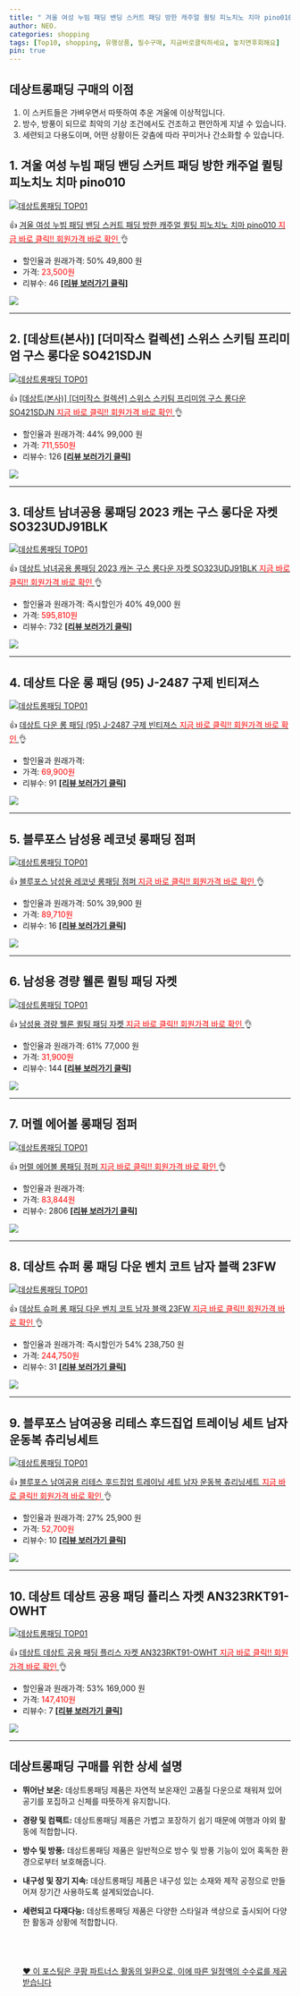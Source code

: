```yaml
---
title: " 겨울 여성 누빔 패딩 밴딩 스커트 패딩 방한 캐주얼 퀼팅 피노치노 치마 pino010  가격 최저가 할인가 데상트롱패딩 최저가 추천 제품 비교"
author: NEO.
categories: shopping
tags: [Top10, shopping, 유행상품, 필수구매, 지금바로클릭하세요, 놓치면후회해요]
pin: true
---
```

## 데상트롱패딩 구매의 이점
1. 이 스커트들은 가벼우면서 따뜻하여 추운 겨울에 이상적입니다.
2. 방수, 방풍이 되므로 최악의 기상 조건에서도 건조하고 편안하게 지낼 수 있습니다.
3. 세련되고 다용도이며, 어떤 상황이든 갖춤에 따라 꾸미거나 간소화할 수 있습니다.

   

## 1.  겨울 여성 누빔 패딩 밴딩 스커트 패딩 방한 캐주얼 퀼팅 피노치노 치마 pino010 

[![데상트롱패딩 TOP01](https://thumbnail10.coupangcdn.com/thumbnails/remote/490x490ex/image/vendor_inventory/b99f/d2320ef64d600795f879f26dee11576a7a74dfaf277bad5e331d3161acbd.jpg)](https://link.coupang.com/re/AFFSDP?lptag=AF3617701&subid=GithubCoopas&pageKey=7853957557&traceid=V0-153&itemId=21414699587&vendorItemId=88470990183)


👍 [ 겨울 여성 누빔 패딩 밴딩 스커트 패딩 방한 캐주얼 퀼팅 피노치노 치마 pino010  <font color=red> 지금 바로 클릭!! 회원가격 바로 확인 </font> ](https://link.coupang.com/re/AFFSDP?lptag=AF3617701&subid=GithubCoopas&pageKey=7853957557&traceid=V0-153&itemId=21414699587&vendorItemId=88470990183) 👌 


- 할인율과 원래가격: 50%  49,800   원
- 가격: <span style='color:red'>23,500원</span>
- 리뷰수: 46  [**[리뷰 보러가기 클릭]**](https://link.coupang.com/re/AFFSDP?lptag=AF3617701&subid=GithubCoopas&pageKey=7853957557&traceid=V0-153&itemId=21414699587&vendorItemId=88470990183)

[![](/discount_price.png)](https://link.coupang.com/re/AFFSDP?lptag=AF3617701&subid=GithubCoopas&pageKey=7853957557&traceid=V0-153&itemId=21414699587&vendorItemId=88470990183)

---


   

## 2.  [데상트(본사)] [더미작스 컬렉션] 스위스 스키팀 프리미엄 구스 롱다운 SO421SDJN 

[![데상트롱패딩 TOP01](https://thumbnail9.coupangcdn.com/thumbnails/remote/490x490ex/image/vendor_inventory/66b0/aa9b1a940bc4968289aaa2418ca90fd9ca03d81e504f65ee70002492859a.jpg)](https://link.coupang.com/re/AFFSDP?lptag=AF3617701&subid=GithubCoopas&pageKey=7679468552&traceid=V0-153&itemId=20507891795&vendorItemId=87585787683)


👍 [ [데상트(본사)] [더미작스 컬렉션] 스위스 스키팀 프리미엄 구스 롱다운 SO421SDJN  <font color=red> 지금 바로 클릭!! 회원가격 바로 확인 </font> ](https://link.coupang.com/re/AFFSDP?lptag=AF3617701&subid=GithubCoopas&pageKey=7679468552&traceid=V0-153&itemId=20507891795&vendorItemId=87585787683) 👌 


- 할인율과 원래가격: 44%  99,000   원
- 가격: <span style='color:red'>711,550원</span>
- 리뷰수: 126  [**[리뷰 보러가기 클릭]**](https://link.coupang.com/re/AFFSDP?lptag=AF3617701&subid=GithubCoopas&pageKey=7679468552&traceid=V0-153&itemId=20507891795&vendorItemId=87585787683)

[![](/discount_price.png)](https://link.coupang.com/re/AFFSDP?lptag=AF3617701&subid=GithubCoopas&pageKey=7679468552&traceid=V0-153&itemId=20507891795&vendorItemId=87585787683)

---


   

## 3.  데상트 남녀공용 롱패딩 2023 캐논 구스 롱다운 자켓 SO323UDJ91BLK 

[![데상트롱패딩 TOP01](https://thumbnail8.coupangcdn.com/thumbnails/remote/490x490ex/image/vendor_inventory/80c7/fdeecee697fb59794a863c6c4de07809fe4a4f4a161cac07d6773c59be82.jpg)](https://link.coupang.com/re/AFFSDP?lptag=AF3617701&subid=GithubCoopas&pageKey=7859885864&traceid=V0-153&itemId=21446123648&vendorItemId=88500710658)


👍 [ 데상트 남녀공용 롱패딩 2023 캐논 구스 롱다운 자켓 SO323UDJ91BLK  <font color=red> 지금 바로 클릭!! 회원가격 바로 확인 </font> ](https://link.coupang.com/re/AFFSDP?lptag=AF3617701&subid=GithubCoopas&pageKey=7859885864&traceid=V0-153&itemId=21446123648&vendorItemId=88500710658) 👌 


- 할인율과 원래가격: 즉시할인가 40%  49,000   원
- 가격: <span style='color:red'>595,810원</span>
- 리뷰수: 732  [**[리뷰 보러가기 클릭]**](https://link.coupang.com/re/AFFSDP?lptag=AF3617701&subid=GithubCoopas&pageKey=7859885864&traceid=V0-153&itemId=21446123648&vendorItemId=88500710658)

[![](/discount_price.png)](https://link.coupang.com/re/AFFSDP?lptag=AF3617701&subid=GithubCoopas&pageKey=7859885864&traceid=V0-153&itemId=21446123648&vendorItemId=88500710658)

---


   

## 4.  데상트 다운 롱 패딩 (95) J-2487 구제 빈티져스 

[![데상트롱패딩 TOP01](https://thumbnail7.coupangcdn.com/thumbnails/remote/490x490ex/image/vendor_inventory/f521/f8029ed4697e8baf6ab36ed66766b3259ea271454431046452e5c11e3ec6.jpg)](https://link.coupang.com/re/AFFSDP?lptag=AF3617701&subid=GithubCoopas&pageKey=7870245188&traceid=V0-153&itemId=21497963760&vendorItemId=88551682881)


👍 [ 데상트 다운 롱 패딩 (95) J-2487 구제 빈티져스  <font color=red> 지금 바로 클릭!! 회원가격 바로 확인 </font> ](https://link.coupang.com/re/AFFSDP?lptag=AF3617701&subid=GithubCoopas&pageKey=7870245188&traceid=V0-153&itemId=21497963760&vendorItemId=88551682881) 👌 


- 할인율과 원래가격: 
- 가격: <span style='color:red'>69,900원</span>
- 리뷰수: 91  [**[리뷰 보러가기 클릭]**](https://link.coupang.com/re/AFFSDP?lptag=AF3617701&subid=GithubCoopas&pageKey=7870245188&traceid=V0-153&itemId=21497963760&vendorItemId=88551682881)

[![](/discount_price.png)](https://link.coupang.com/re/AFFSDP?lptag=AF3617701&subid=GithubCoopas&pageKey=7870245188&traceid=V0-153&itemId=21497963760&vendorItemId=88551682881)

---


   

## 5.  블루포스 남성용 레코넛 롱패딩 점퍼 

[![데상트롱패딩 TOP01](https://thumbnail6.coupangcdn.com/thumbnails/remote/490x490ex/image/vendor_inventory/ed72/9099a82ae2cca7b1c0a091c429bef8a6b249718b46af49b2679a863f041e.jpg)](https://link.coupang.com/re/AFFSDP?lptag=AF3617701&subid=GithubCoopas&pageKey=6897228816&traceid=V0-153&itemId=16577024541&vendorItemId=87149192569)


👍 [ 블루포스 남성용 레코넛 롱패딩 점퍼  <font color=red> 지금 바로 클릭!! 회원가격 바로 확인 </font> ](https://link.coupang.com/re/AFFSDP?lptag=AF3617701&subid=GithubCoopas&pageKey=6897228816&traceid=V0-153&itemId=16577024541&vendorItemId=87149192569) 👌 


- 할인율과 원래가격: 50%  39,900   원
- 가격: <span style='color:red'>89,710원</span>
- 리뷰수: 16  [**[리뷰 보러가기 클릭]**](https://link.coupang.com/re/AFFSDP?lptag=AF3617701&subid=GithubCoopas&pageKey=6897228816&traceid=V0-153&itemId=16577024541&vendorItemId=87149192569)

[![](/discount_price.png)](https://link.coupang.com/re/AFFSDP?lptag=AF3617701&subid=GithubCoopas&pageKey=6897228816&traceid=V0-153&itemId=16577024541&vendorItemId=87149192569)

---


   

## 6.  남성용 경량 웰론 퀼팅 패딩 자켓 

[![데상트롱패딩 TOP01](https://thumbnail8.coupangcdn.com/thumbnails/remote/490x490ex/image/vendor_inventory/68ca/8a8bd4b0a429e0dffed63de7cb13704348598a8b484c95931d661ea8272f.jpg)](https://link.coupang.com/re/AFFSDP?lptag=AF3617701&subid=GithubCoopas&pageKey=7634511941&traceid=V0-153&itemId=20270012090&vendorItemId=87487822956)


👍 [ 남성용 경량 웰론 퀼팅 패딩 자켓  <font color=red> 지금 바로 클릭!! 회원가격 바로 확인 </font> ](https://link.coupang.com/re/AFFSDP?lptag=AF3617701&subid=GithubCoopas&pageKey=7634511941&traceid=V0-153&itemId=20270012090&vendorItemId=87487822956) 👌 


- 할인율과 원래가격: 61%  77,000   원
- 가격: <span style='color:red'>31,900원</span>
- 리뷰수: 144  [**[리뷰 보러가기 클릭]**](https://link.coupang.com/re/AFFSDP?lptag=AF3617701&subid=GithubCoopas&pageKey=7634511941&traceid=V0-153&itemId=20270012090&vendorItemId=87487822956)

[![](/discount_price.png)](https://link.coupang.com/re/AFFSDP?lptag=AF3617701&subid=GithubCoopas&pageKey=7634511941&traceid=V0-153&itemId=20270012090&vendorItemId=87487822956)

---


   

## 7.  머렐 에어볼 롱패딩 점퍼 

[![데상트롱패딩 TOP01](https://thumbnail10.coupangcdn.com/thumbnails/remote/490x490ex/image/rs_quotation_api/t54w9bf9/5f0f01a73aef4997b4d63f4f519d2b2d.jpg)](https://link.coupang.com/re/AFFSDP?lptag=AF3617701&subid=GithubCoopas&pageKey=6612354353&traceid=V0-153&itemId=14999558688&vendorItemId=87029905630)


👍 [ 머렐 에어볼 롱패딩 점퍼  <font color=red> 지금 바로 클릭!! 회원가격 바로 확인 </font> ](https://link.coupang.com/re/AFFSDP?lptag=AF3617701&subid=GithubCoopas&pageKey=6612354353&traceid=V0-153&itemId=14999558688&vendorItemId=87029905630) 👌 


- 할인율과 원래가격: 
- 가격: <span style='color:red'>83,844원</span>
- 리뷰수: 2806  [**[리뷰 보러가기 클릭]**](https://link.coupang.com/re/AFFSDP?lptag=AF3617701&subid=GithubCoopas&pageKey=6612354353&traceid=V0-153&itemId=14999558688&vendorItemId=87029905630)

[![](/discount_price.png)](https://link.coupang.com/re/AFFSDP?lptag=AF3617701&subid=GithubCoopas&pageKey=6612354353&traceid=V0-153&itemId=14999558688&vendorItemId=87029905630)

---


   

## 8.  데상트 슈퍼 롱 패딩 다운 벤치 코트 남자 블랙 23FW 

[![데상트롱패딩 TOP01](https://thumbnail7.coupangcdn.com/thumbnails/remote/490x490ex/image/vendor_inventory/202e/3d12cca90d4028ba625be004eab73d69ed596190bef4f47607bafab94a9a.jpg)](https://link.coupang.com/re/AFFSDP?lptag=AF3617701&subid=GithubCoopas&pageKey=7760810322&traceid=V0-153&itemId=20928167546&vendorItemId=87994925951)


👍 [ 데상트 슈퍼 롱 패딩 다운 벤치 코트 남자 블랙 23FW  <font color=red> 지금 바로 클릭!! 회원가격 바로 확인 </font> ](https://link.coupang.com/re/AFFSDP?lptag=AF3617701&subid=GithubCoopas&pageKey=7760810322&traceid=V0-153&itemId=20928167546&vendorItemId=87994925951) 👌 


- 할인율과 원래가격: 즉시할인가 54%  238,750   원
- 가격: <span style='color:red'>244,750원</span>
- 리뷰수: 31  [**[리뷰 보러가기 클릭]**](https://link.coupang.com/re/AFFSDP?lptag=AF3617701&subid=GithubCoopas&pageKey=7760810322&traceid=V0-153&itemId=20928167546&vendorItemId=87994925951)

[![](/discount_price.png)](https://link.coupang.com/re/AFFSDP?lptag=AF3617701&subid=GithubCoopas&pageKey=7760810322&traceid=V0-153&itemId=20928167546&vendorItemId=87994925951)

---


   

## 9.  블루포스 남여공용 리테스 후드집업 트레이닝 세트 남자 운동복 츄리닝세트 

[![데상트롱패딩 TOP01](https://thumbnail8.coupangcdn.com/thumbnails/remote/490x490ex/image/vendor_inventory/8489/7e7f01bc6609c26037dd6afecebda8bd29c713202d93c2adb5d18bb34fce.jpg)](https://link.coupang.com/re/AFFSDP?lptag=AF3617701&subid=GithubCoopas&pageKey=2128724314&traceid=V0-153&itemId=3613013664&vendorItemId=86960351190)


👍 [ 블루포스 남여공용 리테스 후드집업 트레이닝 세트 남자 운동복 츄리닝세트  <font color=red> 지금 바로 클릭!! 회원가격 바로 확인 </font> ](https://link.coupang.com/re/AFFSDP?lptag=AF3617701&subid=GithubCoopas&pageKey=2128724314&traceid=V0-153&itemId=3613013664&vendorItemId=86960351190) 👌 


- 할인율과 원래가격: 27%  25,900   원
- 가격: <span style='color:red'>52,700원</span>
- 리뷰수: 10  [**[리뷰 보러가기 클릭]**](https://link.coupang.com/re/AFFSDP?lptag=AF3617701&subid=GithubCoopas&pageKey=2128724314&traceid=V0-153&itemId=3613013664&vendorItemId=86960351190)

[![](/discount_price.png)](https://link.coupang.com/re/AFFSDP?lptag=AF3617701&subid=GithubCoopas&pageKey=2128724314&traceid=V0-153&itemId=3613013664&vendorItemId=86960351190)

---


   

## 10.  데상트 데상트 공용 패딩 플리스 자켓 AN323RKT91-OWHT 

[![데상트롱패딩 TOP01](https://thumbnail7.coupangcdn.com/thumbnails/remote/490x490ex/image/vendor_inventory/2566/2be323be06d6bd0547701a93f62c5691d3a8ff828112a63eb5f5f3ba9da7.jpg)](https://link.coupang.com/re/AFFSDP?lptag=AF3617701&subid=GithubCoopas&pageKey=7658685769&traceid=V0-153&itemId=20397789723&vendorItemId=87480277000)


👍 [ 데상트 데상트 공용 패딩 플리스 자켓 AN323RKT91-OWHT  <font color=red> 지금 바로 클릭!! 회원가격 바로 확인 </font> ](https://link.coupang.com/re/AFFSDP?lptag=AF3617701&subid=GithubCoopas&pageKey=7658685769&traceid=V0-153&itemId=20397789723&vendorItemId=87480277000) 👌 


- 할인율과 원래가격: 53%  169,000   원
- 가격: <span style='color:red'>147,410원</span>
- 리뷰수: 7  [**[리뷰 보러가기 클릭]**](https://link.coupang.com/re/AFFSDP?lptag=AF3617701&subid=GithubCoopas&pageKey=7658685769&traceid=V0-153&itemId=20397789723&vendorItemId=87480277000)

[![](/discount_price.png)](https://link.coupang.com/re/AFFSDP?lptag=AF3617701&subid=GithubCoopas&pageKey=7658685769&traceid=V0-153&itemId=20397789723&vendorItemId=87480277000)

---
## 데상트롱패딩 구매를 위한 상세 설명
* **뛰어난 보온:** 데상트롱패딩 제품은 자연적 보온재인 고품질 다운으로 채워져 있어 공기를 포집하고 신체를 따뜻하게 유지합니다.


* **경량 및 컴팩트:** 데상트롱패딩 제품은 가볍고 포장하기 쉽기 때문에 여행과 야외 활동에 적합합니다.


* **방수 및 방풍:** 데상트롱패딩 제품은 일반적으로 방수 및 방풍 기능이 있어 혹독한 환경으로부터 보호해줍니다.


* **내구성 및 장기 지속:** 데상트롱패딩 제품은 내구성 있는 소재와 제작 공정으로 만들어져 장기간 사용하도록 설계되었습니다.


* **세련되고 다재다능:** 데상트롱패딩 제품은 다양한 스타일과 색상으로 출시되어 다양한 활동과 상황에 적합합니다.<br><br><br><br><br> [ ❤  이 포스팅은 쿠팡 파트너스 활동의 일환으로, 이에 따른 일정액의 수수료를 제공받습니다](https://link.coupang.com/a/bcEFyh)